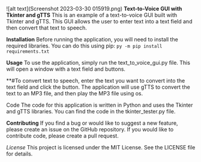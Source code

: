 ![alt text](Screenshot 2023-03-30 015919.png)
**Text-to-Voice GUI with Tkinter and gTTS**
This is an example of a text-to-voice GUI built with Tkinter and gTTS. This GUI allows the user to enter text into a text field and then convert that text to speech.

**Installation**
Before running the application, you will need to install the required libraries. You can do this using pip:
``py -m pip install requirements.txt  ``


**Usage**
To use the application, simply run the text_to_voice_gui.py file. This will open a window with a text field and  buttons.

**#To convert text to speech, enter the text you want to convert into the text field and click the  button. The application will use gTTS to convert the text to an MP3 file, and then play the MP3 file using os.

Code
The code for this application is written in Python and uses the Tkinter and gTTS libraries. You can find the code in the tkinter_tester.py file.

**Contributing**
If you find a bug or would like to suggest a new feature, please create an issue on the GitHub repository. If you would like to contribute code, please create a pull request.

*License*
This project is licensed under the MIT License. See the LICENSE file for details.
